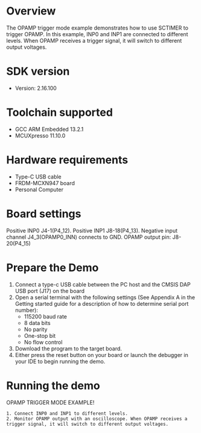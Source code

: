 Overview
========

The OPAMP trigger mode example demonstrates how to use SCTIMER to trigger OPAMP. 
In this example, INP0 and INP1 are connected to different levels. When OPAMP 
receives a trigger signal, it will switch to different output voltages.

SDK version
===========
- Version: 2.16.100

Toolchain supported
===================
- GCC ARM Embedded  13.2.1
- MCUXpresso  11.10.0

Hardware requirements
=====================
- Type-C USB cable
- FRDM-MCXN947 board
- Personal Computer

Board settings
==============
Positive INP0 J4-1(P4_12).
Positive INP1 J8-18(P4_13).
Negative input channel J4_3(OPAMP0_INN) connects to GND.
OPAMP output pin: J8-20(P4_15)

Prepare the Demo
================
1.  Connect a type-c USB cable between the PC host and the CMSIS DAP USB port (J17) on the board
2.  Open a serial terminal with the following settings (See Appendix A in the Getting started guide for a description of how to determine serial port number):
    - 115200 baud rate
    - 8 data bits
    - No parity
    - One-stop bit
    - No flow control
3.  Download the program to the target board.
4.  Either press the reset button on your board or launch the debugger in your IDE to begin running the demo.

Running the demo
================
OPAMP TRIGGER MODE EXAMPLE!

~~~~~~~~~~~~~~~~~~~~~~~~~~~~~~~~~~~~
1. Connect INP0 and INP1 to different levels.
2. Monitor OPAMP output with an oscilloscope. When OPAMP receives a trigger signal, it will switch to different output voltages.
